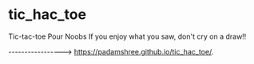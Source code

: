 # tic_hac_toe
Tic-tac-toe Pour Noobs
If you enjoy what you saw, 
don't cry on a draw!!

-----------------> https://padamshree.github.io/tic_hac_toe/. 
